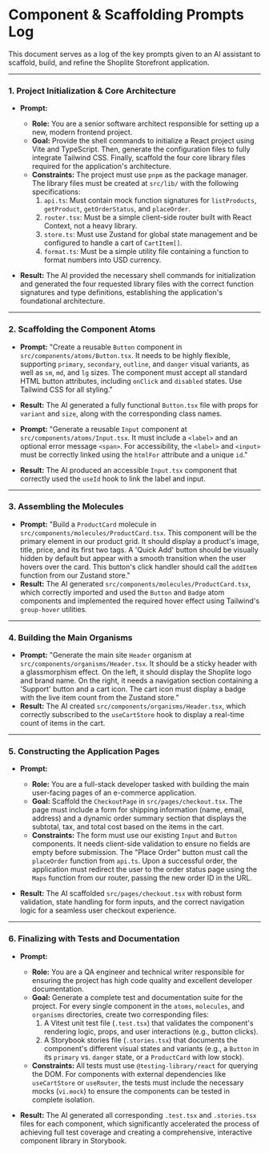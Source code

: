 # Component & Scaffolding Prompts Log

This document serves as a log of the key prompts given to an AI assistant to scaffold, build, and refine the Shoplite Storefront application.

---

### 1. Project Initialization & Core Architecture

* **Prompt:**
    * **Role:** You are a senior software architect responsible for setting up a new, modern frontend project.
    * **Goal:** Provide the shell commands to initialize a React project using Vite and TypeScript. Then, generate the configuration files to fully integrate Tailwind CSS. Finally, scaffold the four core library files required for the application's architecture.
    * **Constraints:** The project must use `pnpm` as the package manager. The library files must be created at `src/lib/` with the following specifications:
        1.  `api.ts`: Must contain mock function signatures for `listProducts`, `getProduct`, `getOrderStatus`, and `placeOrder`.
        2.  `router.tsx`: Must be a simple client-side router built with React Context, not a heavy library.
        3.  `store.ts`: Must use Zustand for global state management and be configured to handle a cart of `CartItem[]`.
        4.  `format.ts`: Must be a simple utility file containing a function to format numbers into USD currency.

* **Result:** The AI provided the necessary shell commands for initialization and generated the four requested library files with the correct function signatures and type definitions, establishing the application's foundational architecture.

---

### 2. Scaffolding the Component Atoms

* **Prompt:** "Create a reusable `Button` component in `src/components/atoms/Button.tsx`. It needs to be highly flexible, supporting `primary`, `secondary`, `outline`, and `danger` visual variants, as well as `sm`, `md`, and `lg` sizes. The component must accept all standard HTML button attributes, including `onClick` and `disabled` states. Use Tailwind CSS for all styling."
* **Result:** The AI generated a fully functional `Button.tsx` file with props for `variant` and `size`, along with the corresponding class names.

* **Prompt:** "Generate a reusable `Input` component at `src/components/atoms/Input.tsx`. It must include a `<label>` and an optional error message `<span>`. For accessibility, the `<label>` and `<input>` must be correctly linked using the `htmlFor` attribute and a unique `id`."
* **Result:** The AI produced an accessible `Input.tsx` component that correctly used the `useId` hook to link the label and input.

---

### 3. Assembling the Molecules

* **Prompt:** "Build a `ProductCard` molecule in `src/components/molecules/ProductCard.tsx`. This component will be the primary element in our product grid. It should display a product's image, title, price, and its first two tags. A 'Quick Add' button should be visually hidden by default but appear with a smooth transition when the user hovers over the card. This button's click handler should call the `addItem` function from our Zustand store."
* **Result:** The AI generated `src/components/molecules/ProductCard.tsx`, which correctly imported and used the `Button` and `Badge` atom components and implemented the required hover effect using Tailwind's `group-hover` utilities.

---

### 4. Building the Main Organisms

* **Prompt:** "Generate the main site `Header` organism at `src/components/organisms/Header.tsx`. It should be a sticky header with a glassmorphism effect. On the left, it should display the Shoplite logo and brand name. On the right, it needs a navigation section containing a 'Support' button and a cart icon. The cart icon must display a badge with the live item count from the Zustand store."
* **Result:** The AI created `src/components/organisms/Header.tsx`, which correctly subscribed to the `useCartStore` hook to display a real-time count of items in the cart.

---

### 5. Constructing the Application Pages

* **Prompt:**
    * **Role:** You are a full-stack developer tasked with building the main user-facing pages of an e-commerce application.
    * **Goal:** Scaffold the `CheckoutPage` in `src/pages/checkout.tsx`. The page must include a form for shipping information (name, email, address) and a dynamic order summary section that displays the subtotal, tax, and total cost based on the items in the cart.
    * **Constraints:** The form must use our existing `Input` and `Button` components. It needs client-side validation to ensure no fields are empty before submission. The "Place Order" button must call the `placeOrder` function from `api.ts`. Upon a successful order, the application must redirect the user to the order status page using the `Maps` function from our router, passing the new order ID in the URL.

* **Result:** The AI scaffolded `src/pages/checkout.tsx` with robust form validation, state handling for form inputs, and the correct navigation logic for a seamless user checkout experience.

---

### 6. Finalizing with Tests and Documentation

* **Prompt:**
    * **Role:** You are a QA engineer and technical writer responsible for ensuring the project has high code quality and excellent developer documentation.
    * **Goal:** Generate a complete test and documentation suite for the project. For every single component in the `atoms`, `molecules`, and `organisms` directories, create two corresponding files:
        1.  A Vitest unit test file (`.test.tsx`) that validates the component's rendering logic, props, and user interactions (e.g., button clicks).
        2.  A Storybook stories file (`.stories.tsx`) that documents the component's different visual states and variants (e.g., a `Button` in its `primary` vs. `danger` state, or a `ProductCard` with low stock).
    * **Constraints:** All tests must use `@testing-library/react` for querying the DOM. For components with external dependencies like `useCartStore` or `useRouter`, the tests must include the necessary mocks (`vi.mock`) to ensure the components can be tested in complete isolation.

* **Result:** The AI generated all corresponding `.test.tsx` and `.stories.tsx` files for each component, which significantly accelerated the process of achieving full test coverage and creating a comprehensive, interactive component library in Storybook.